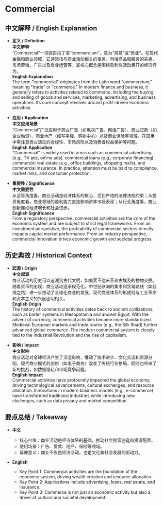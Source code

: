 # Commercial

## 中文解释 / English Explanation

* **定义 / Definition**  
  **中文解释**  
  “Commercial”一词源自拉丁语“commercium”，意为“贸易”或“商业”。在现代金融和商业领域，它通常指与商业活动相关的事务，包括商品和服务的买卖、市场营销、广告以及商业运营等。其核心概念是围绕盈利性活动展开的经济行为。  
  **English Explanation**  
  The term "commercial" originates from the Latin word "commercium," meaning "trade" or "commerce." In modern finance and business, it generally refers to activities related to commerce, including the buying and selling of goods and services, marketing, advertising, and business operations. Its core concept revolves around profit-driven economic activities.

* **应用 / Application**  
  **中文应用场景**  
  “Commercial”广泛应用于商业广告（如电视广告、网络广告）、商业贷款（如企业融资）、商业地产（如写字楼、购物中心）以及商业保险等领域。在应用中需注意商业活动的合规性、市场风险以及消费者权益保护等问题。  
  **English Application**  
  "Commercial" is widely used in areas such as commercial advertising (e.g., TV ads, online ads), commercial loans (e.g., corporate financing), commercial real estate (e.g., office buildings, shopping malls), and commercial insurance. In practice, attention must be paid to compliance, market risks, and consumer protection.

* **重要性 / Significance**  
  **中文重要性**  
  从监管角度看，商业活动是经济体系的核心，受到严格的法律法规约束；从投资角度看，商业领域的盈利能力直接影响资本市场表现；从行业角度看，商业创新推动经济增长和社会进步。  
  **English Significance**  
  From a regulatory perspective, commercial activities are the core of the economic system and are subject to strict legal frameworks. From an investment perspective, the profitability of commercial sectors directly impacts capital market performance. From an industry perspective, commercial innovation drives economic growth and societal progress.

## 历史典故 / Historical Context

* **起源 / Origin**  
  **中文起源**  
  商业活动的历史可以追溯到古代文明，如美索不达米亚和古埃及的物物交换。随着货币的出现，商业活动逐渐规范化。中世纪欧洲的集市和贸易路线（如丝绸之路）进一步推动了全球化商业的发展。现代商业体系的形成则与工业革命和资本主义的兴起密切相关。  
  **English Origin**  
  The history of commercial activities dates back to ancient civilizations, such as barter systems in Mesopotamia and ancient Egypt. With the advent of currency, commercial activities became more standardized. Medieval European markets and trade routes (e.g., the Silk Road) further advanced global commerce. The modern commercial system is closely tied to the Industrial Revolution and the rise of capitalism.

* **影响 / Impact**  
  **中文影响**  
  商业活动对全球经济产生了深远影响，推动了技术进步、文化交流和资源分配。现代商业模式的创新（如电子商务）改变了传统行业格局，同时也带来了新的挑战，如数据隐私和市场竞争问题。  
  **English Impact**  
  Commercial activities have profoundly impacted the global economy, driving technological advancements, cultural exchanges, and resource allocation. Innovations in modern business models (e.g., e-commerce) have transformed traditional industries while introducing new challenges, such as data privacy and market competition.

## 要点总结 / Takeaway

* **中文**  
  - 核心价值：商业活动是经济体系的基础，推动社会财富创造和资源配置。  
  - 使用场景：广告、贷款、地产、保险等领域。  
  - 延伸意义：商业不仅是经济活动，也是文化和社会发展的驱动力。  

* **English**  
  - Key Point 1: Commercial activities are the foundation of the economic system, driving wealth creation and resource allocation.  
  - Key Point 2: Applications include advertising, loans, real estate, and insurance.  
  - Key Point 3: Commerce is not just an economic activity but also a driver of cultural and societal development.